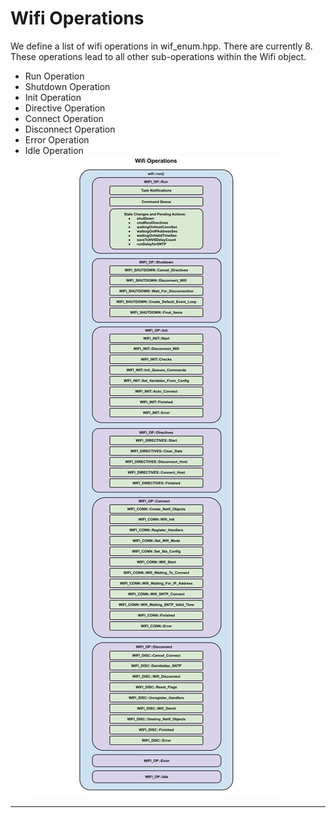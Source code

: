 # Wifi Operations

We define a list of wifi operations in wif_enum.hpp.  There are currently 8.  These operations lead to all other sub-operations within the Wifi object.

* Run Operation
* Shutdown Operation
* Init Operation
* Directive Operation
* Connect Operation
* Disconnect Operation
* Error Operation
* Idle Operation
![Run Operation Diagram](./drawings/wifi_operations_block.svg)
___  